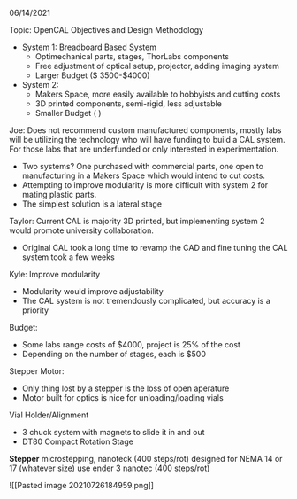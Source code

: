 06/14/2021

Topic: OpenCAL Objectives and Design Methodology

- System 1: Breadboard Based System
	- Optimechanical parts, stages, ThorLabs components
	- Free adjustment of optical setup, projector, adding imaging system
	- Larger Budget ($ 3500-$4000)
- System 2:
	- Makers Space, more easily available to hobbyists and cutting costs
	- 3D printed components, semi-rigid, less adjustable
	- Smaller Budget ( )

Joe: Does not recommend custom manufactured components, mostly labs will be utilizing the technology who will have funding to build a CAL system. For those labs that are underfunded or only interested in experimentation. 
- Two systems? One purchased with commercial parts, one open to manufacturing in a  Makers Space which would intend to cut costs.
- Attempting to improve modularity is more difficult with system 2 for mating plastic parts.
- The simplest solution is a lateral stage

Taylor: Current CAL is majority 3D printed, but implementing system 2 would promote university collaboration. 
- Original CAL took a long time to revamp the CAD and fine tuning the CAL system took a few weeks

Kyle: Improve modularity
- Modularity would improve adjustability
- The CAL system is not tremendously complicated, but accuracy is a priority

Budget: 
- Some labs range costs of $4000, project is 25% of the cost
- Depending on the number of stages, each is $500

Stepper Motor:
- Only thing lost by a stepper is the loss of open aperature
- Motor built for optics is nice for unloading/loading vials

Vial Holder/Alignment
- 3 chuck system with magnets to slide it in and out
- DT80 Compact Rotation Stage

**Stepper**
microstepping, nanoteck (400 steps/rot) designed for NEMA 14 or 17 (whatever size)
use ender 3
nanotec (400 steps/rot)

![[Pasted image 20210726184959.png]]
